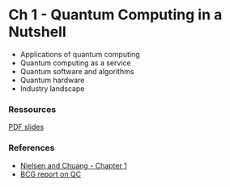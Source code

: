 # Ch 1 - Quantum Computing in a Nutshell

- Applications of quantum computing
- Quantum computing as a service
- Quantum software and algorithms
- Quantum hardware
- Industry landscape

### Ressources

[PDF slides](https://github.com/bfedrici-phd/QC-CPE-2021/blob/main/Ch1/Ch1-Quantum-Computing-in-a-Nutshell.pdf)

### References

- [Nielsen and Chuang - Chapter 1](http://mmrc.amss.cas.cn/tlb/201702/W020170224608149940643.pdf)
- [BCG report on QC](https://www.bcg.com/publications/2018/next-decade-quantum-computing-how-play.aspx)
